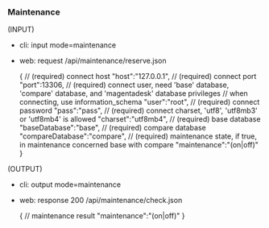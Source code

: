 ### Maintenance

(INPUT)

* cli: input mode=maintenance
* web: request /api/maintenance/reserve.json


    {
      // (required) connect host
      "host":"127.0.0.1",
      // (required) connect port
      "port":13306,
      // (required) connect user, need 'base' database, 'compare' database, and 'magentadesk' database privileges
      // when connecting, use information_schema
      "user":"root",
      // (required) connect password
      "pass":"pass",
      // (required) connect charset, 'utf8', 'utf8mb3' or 'utf8mb4' is allowed
      "charset":"utf8mb4",
      // (required) base database
      "baseDatabase":"base",
      // (required) compare database
      "compareDatabase":"compare",
      // (required) maintenance state, if true, in maintenance concerned base with compare
      "maintenance":"(on|off)"
    }

(OUTPUT)

* cli: output mode=maintenance
* web: response 200 /api/maintenance/check.json


    {
      // maintenance result
      "maintenance":"(on|off)"
    }